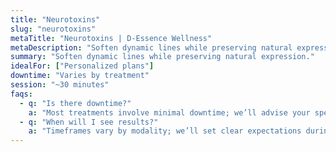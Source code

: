 ```yaml
---
title: "Neurotoxins"
slug: "neurotoxins"
metaTitle: "Neurotoxins | D-Essence Wellness"
metaDescription: "Soften dynamic lines while preserving natural expression."
summary: "Soften dynamic lines while preserving natural expression."
idealFor: ["Personalized plans"]
downtime: "Varies by treatment"
session: "~30 minutes"
faqs:
  - q: "Is there downtime?"
    a: "Most treatments involve minimal downtime; we’ll advise your specific case."
  - q: "When will I see results?"
    a: "Timeframes vary by modality; we’ll set clear expectations during consultation."
---
```

